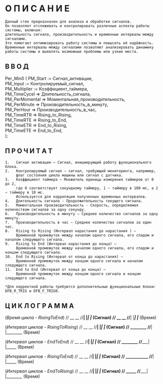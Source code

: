 # О П И С А Н И Е     
                                                        
    Данный стек предназначен для анализа и обработки сигналов. 
    Он позволяет отслеживать и контролировать различные аспекты работы системы, включая: 
    длительность сигнала, производительность и временные интервалы между сигналами. 
    Это помогает оптимизировать работу системы и повысить её надёжность.
    Временные интервалы между сигналами позволяют анализировать динамику 
    работы системы и выявлять возможные проблемы или узкие места.

## В В О Д

Per_Min0 (
    PM_Start       := Сигнал_активации,  
    PM_Input       := Контролируемый_сигнал,  
    PM_Multiplier  := Коэффициент_таймера,  
    PM_TimeCycel   => Длительность_сигнала,  
    PM_PerMomental => Моментальная_производительность,  
    PM_PerMinute   => Производительность_в_минуту,  
    PM_PerHour     => Производительность_в_час,  
    PM_TimeRTR     => Rising_to_Rising,  
    PM_TimeRTE     => Rising_to_End,  
    PM_TimeETR     => End_to_Rising,  
    PM_TimeETE     => End_to_End,  
);

## П Р О Ч И Т А Т
    1.   Сигнал активации — Сигнал, инициирующий работу функционального блока.
    2.   Контролируемый сигнал — сигнал, требующий мониторинга, например, 
         флаг состояния цикла машины или сигнал с датчика.
    3.   Коэффициент таймера — Множитель единицы измерения таймеров от 0 до 2, 
         где 0 соответствует секундному таймеру, 1 — таймеру в 100 мс, а 2 — таймеру в 10 мс. 
         Используется для корреляции полученных временных интервалов.
    4.   Длительность сигнала - Продолжительность текущего сигнала.
    5.   Моментальная производительность - Скорость, определяемая количеством сигналов за одну секунду.
    6.   Производительность в минуту — Среднее количество сигналов за одну минуту.
    7.   Производительность в час — Среднее количество сигналов за один час. 
    8.   Rising to Rising (Интервал нарастания до нарастания ) — 
         Временной промежуток между началом одного сигнала, его спадом и началом следующего сигнала.
    9.   Rising to End (Интервал нарастания до конца) — 
         Временной промежуток между началом одного сигнала, его спадом и концом следующего сигнала.
    10.  End to Rising (Интервал от конца до нарастания) — 
         Временной промежуток между концом одного сигнала и началом следующего сигнала.
    11.  End to End (Интервал от конца до конца) — 
         Временной промежуток между концом одного сигнала и концом следующего сигнала.
        
    *Для корректной работы требуются дополнительные функциональные блоки: DFB_R_TRIG и DFB_F_TRIG0.



## Ц И К Л О Г Р А М М А

(*Время цикла - RisingToEnd*)
//     __       __
//____|  |_____|  |_____ (Сигнал)
//     __       __
//____|  |_____|  |_____ (Время)


(*Интервал циклов - RisingToRising*)
//     __       __
//____|  |_____|  |_____ (Сигнал)
//     ________
//____|        |________ (Время)

(*Интервал циклов - EndToEnd*)
//     __       __
//____|  |_____|  |_____ (Сигнал)
//        ________
//_______|        |_____ (Время)


(*Интервал циклов - RisingToEnd*)
//     __       __
//____|  |_____|  |_____ (Сигнал)
//     ___________
//____|           |_____ (Время)


(*Интервал циклов - EndToRising*)
//     __       __
//____|  |_____|  |_____ (Сигнал)
//        _____
//_______|     |________ (Время)
